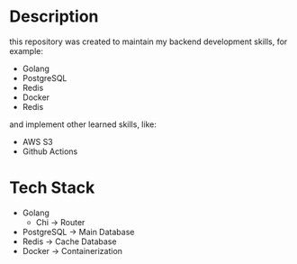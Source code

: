 # Description
this repository was created to maintain my backend development skills, for example:
- Golang
- PostgreSQL
- Redis
- Docker
- Redis

and implement other learned skills, like: 
- AWS S3
- Github Actions

# Tech Stack
- Golang
    - Chi -> Router
- PostgreSQL -> Main Database
- Redis -> Cache Database
- Docker -> Containerization